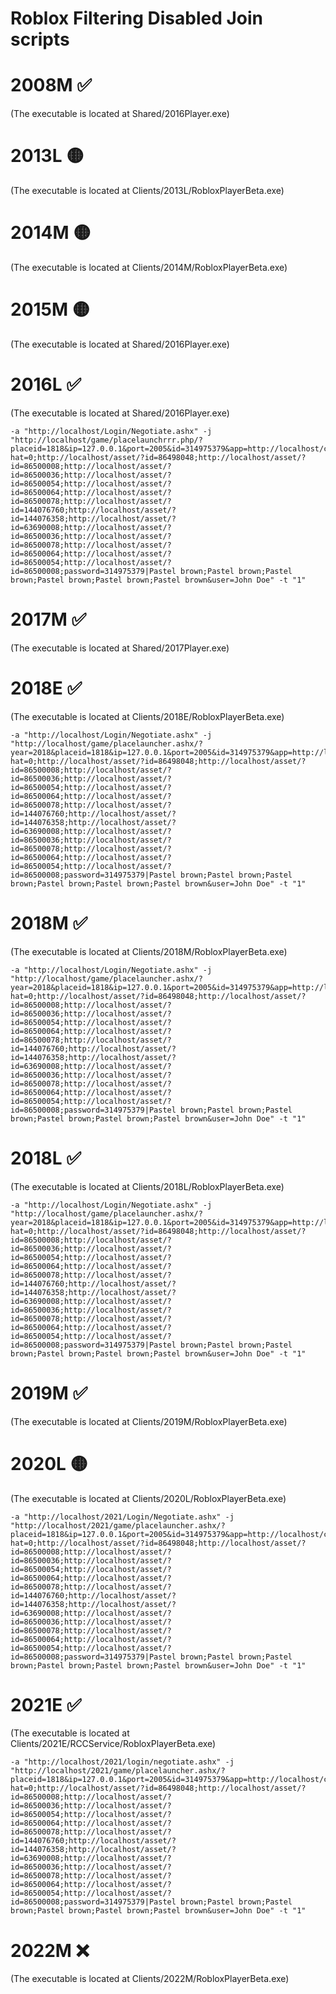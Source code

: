 # Roblox Filtering Disabled Join scripts


# 2008M ✅
(The executable is located at Shared/2016Player.exe)
# 2013L 🟡
(The executable is located at Clients/2013L/RobloxPlayerBeta.exe)
# 2014M 🟡
(The executable is located at Clients/2014M/RobloxPlayerBeta.exe)
# 2015M 🟡
(The executable is located at Shared/2016Player.exe)

# 2016L ✅
(The executable is located at Shared/2016Player.exe)
```
-a "http://localhost/Login/Negotiate.ashx" -j "http://localhost/game/placelaunchrrr.php/?placeid=1818&ip=127.0.0.1&port=2005&id=314975379&app=http://localhost/charscript/Custom.php?hat=0;http://localhost/asset/?id=86498048;http://localhost/asset/?id=86500008;http://localhost/asset/?id=86500036;http://localhost/asset/?id=86500054;http://localhost/asset/?id=86500064;http://localhost/asset/?id=86500078;http://localhost/asset/?id=144076760;http://localhost/asset/?id=144076358;http://localhost/asset/?id=63690008;http://localhost/asset/?id=86500036;http://localhost/asset/?id=86500078;http://localhost/asset/?id=86500064;http://localhost/asset/?id=86500054;http://localhost/asset/?id=86500008;password=314975379|Pastel brown;Pastel brown;Pastel brown;Pastel brown;Pastel brown;Pastel brown&user=John Doe" -t "1"
```

# 2017M ✅
(The executable is located at Shared/2017Player.exe)




# 2018E ✅
(The executable is located at Clients/2018E/RobloxPlayerBeta.exe)
```
-a "http://localhost/Login/Negotiate.ashx" -j "http://localhost/game/placelauncher.ashx/?year=2018&placeid=1818&ip=127.0.0.1&port=2005&id=314975379&app=http://localhost/charscript/Custom.php?hat=0;http://localhost/asset/?id=86498048;http://localhost/asset/?id=86500008;http://localhost/asset/?id=86500036;http://localhost/asset/?id=86500054;http://localhost/asset/?id=86500064;http://localhost/asset/?id=86500078;http://localhost/asset/?id=144076760;http://localhost/asset/?id=144076358;http://localhost/asset/?id=63690008;http://localhost/asset/?id=86500036;http://localhost/asset/?id=86500078;http://localhost/asset/?id=86500064;http://localhost/asset/?id=86500054;http://localhost/asset/?id=86500008;password=314975379|Pastel brown;Pastel brown;Pastel brown;Pastel brown;Pastel brown;Pastel brown&user=John Doe" -t "1"
```
# 2018M ✅
(The executable is located at Clients/2018M/RobloxPlayerBeta.exe)
```
-a "http://localhost/Login/Negotiate.ashx" -j "http://localhost/game/placelauncher.ashx/?year=2018&placeid=1818&ip=127.0.0.1&port=2005&id=314975379&app=http://localhost/charscript/Custom.php?hat=0;http://localhost/asset/?id=86498048;http://localhost/asset/?id=86500008;http://localhost/asset/?id=86500036;http://localhost/asset/?id=86500054;http://localhost/asset/?id=86500064;http://localhost/asset/?id=86500078;http://localhost/asset/?id=144076760;http://localhost/asset/?id=144076358;http://localhost/asset/?id=63690008;http://localhost/asset/?id=86500036;http://localhost/asset/?id=86500078;http://localhost/asset/?id=86500064;http://localhost/asset/?id=86500054;http://localhost/asset/?id=86500008;password=314975379|Pastel brown;Pastel brown;Pastel brown;Pastel brown;Pastel brown;Pastel brown&user=John Doe" -t "1"
```
# 2018L ✅
(The executable is located at Clients/2018L/RobloxPlayerBeta.exe)
```
-a "http://localhost/Login/Negotiate.ashx" -j "http://localhost/game/placelauncher.ashx/?year=2018&placeid=1818&ip=127.0.0.1&port=2005&id=314975379&app=http://localhost/charscript/Custom.php?hat=0;http://localhost/asset/?id=86498048;http://localhost/asset/?id=86500008;http://localhost/asset/?id=86500036;http://localhost/asset/?id=86500054;http://localhost/asset/?id=86500064;http://localhost/asset/?id=86500078;http://localhost/asset/?id=144076760;http://localhost/asset/?id=144076358;http://localhost/asset/?id=63690008;http://localhost/asset/?id=86500036;http://localhost/asset/?id=86500078;http://localhost/asset/?id=86500064;http://localhost/asset/?id=86500054;http://localhost/asset/?id=86500008;password=314975379|Pastel brown;Pastel brown;Pastel brown;Pastel brown;Pastel brown;Pastel brown&user=John Doe" -t "1"
```

# 2019M ✅
(The executable is located at Clients/2019M/RobloxPlayerBeta.exe)



# 2020L 🟡
(The executable is located at Clients/2020L/RobloxPlayerBeta.exe)
```
-a "http://localhost/2021/Login/Negotiate.ashx" -j "http://localhost/2021/game/placelauncher.ashx/?placeid=1818&ip=127.0.0.1&port=2005&id=314975379&app=http://localhost/charscript/Custom.php?hat=0;http://localhost/asset/?id=86498048;http://localhost/asset/?id=86500008;http://localhost/asset/?id=86500036;http://localhost/asset/?id=86500054;http://localhost/asset/?id=86500064;http://localhost/asset/?id=86500078;http://localhost/asset/?id=144076760;http://localhost/asset/?id=144076358;http://localhost/asset/?id=63690008;http://localhost/asset/?id=86500036;http://localhost/asset/?id=86500078;http://localhost/asset/?id=86500064;http://localhost/asset/?id=86500054;http://localhost/asset/?id=86500008;password=314975379|Pastel brown;Pastel brown;Pastel brown;Pastel brown;Pastel brown;Pastel brown&user=John Doe" -t "1"
```

# 2021E ✅
(The executable is located at Clients/2021E/RCCService/RobloxPlayerBeta.exe)
```
-a "http://localhost/2021/login/negotiate.ashx" -j "http://localhost/2021/game/placelauncher.ashx/?placeid=1818&ip=127.0.0.1&port=2005&id=314975379&app=http://localhost/charscript/Custom.php?hat=0;http://localhost/asset/?id=86498048;http://localhost/asset/?id=86500008;http://localhost/asset/?id=86500036;http://localhost/asset/?id=86500054;http://localhost/asset/?id=86500064;http://localhost/asset/?id=86500078;http://localhost/asset/?id=144076760;http://localhost/asset/?id=144076358;http://localhost/asset/?id=63690008;http://localhost/asset/?id=86500036;http://localhost/asset/?id=86500078;http://localhost/asset/?id=86500064;http://localhost/asset/?id=86500054;http://localhost/asset/?id=86500008;password=314975379|Pastel brown;Pastel brown;Pastel brown;Pastel brown;Pastel brown;Pastel brown&user=John Doe" -t "1"
```
# 2022M ❌
(The executable is located at Clients/2022M/RobloxPlayerBeta.exe)

